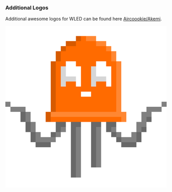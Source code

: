 ### Additional Logos

Additional awesome logos for WLED can be found here [Aircoookie/Akemi](https://github.com/Aircoookie/Akemi).

<img src="https://github.com/Aircoookie/Akemi/blob/master/akemi/001_cheerful.png">
